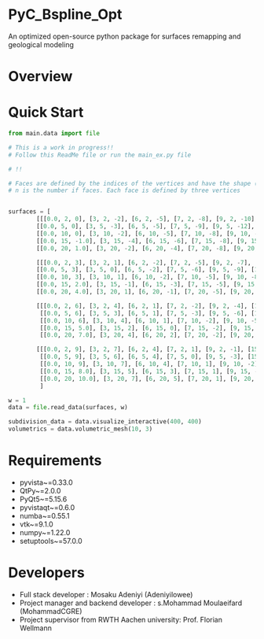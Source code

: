 
# PyC_Bspline_Opt
An optimized open-source python package for surfaces remapping and geological modeling

# Overview


# Quick Start

```python
from main.data import file
```
```python
# This is a work in progress!!
# Follow this ReadMe file or run the main_ex.py file
```
```python
# !!

```

```python
# Faces are defined by the indices of the vertices and have the shape (n,3) for triangular meshes.
# n is the number if faces. Each face is defined by three vertices


surfaces = [
        [[[0.0, 2, 0], [3, 2, -2], [6, 2, -5], [7, 2, -8], [9, 2, -10], [15, 2, -14]],
        [[0.0, 5, 0], [3, 5, -3], [6, 5, -5], [7, 5, -9], [9, 5, -12], [15, 5, -15]],
        [[0.0, 10, 0], [3, 10, -2], [6, 10, -5], [7, 10, -8], [9, 10, -11], [15, 10, -16]],
        [[0.0, 15, -1.0], [3, 15, -4], [6, 15, -6], [7, 15, -8], [9, 15, -11.5], [15, 15, -15]],
        [[0.0, 20, 1.0], [3, 20, -2], [6, 20, -4], [7, 20, -8], [9, 20, -11], [15, 20, -16]]],

        [[[0.0, 2, 3], [3, 2, 1], [6, 2, -2], [7, 2, -5], [9, 2, -7], [15, 2, -11]],
        [[0.0, 5, 3], [3, 5, 0], [6, 5, -2], [7, 5, -6], [9, 5, -9], [15, 5, -12]],
        [[0.0, 10, 3], [3, 10, 1], [6, 10, -2], [7, 10, -5], [9, 10, -8], [15, 10, -13]],
        [[0.0, 15, 2.0], [3, 15, -1], [6, 15, -3], [7, 15, -5], [9, 15, -8.5], [15, 15, -12]],
        [[0.0, 20, 4.0], [3, 20, 1], [6, 20, -1], [7, 20, -5], [9, 20, -8], [15, 20, -13]]],

        [[[0.0, 2, 6], [3, 2, 4], [6, 2, 1], [7, 2, -2], [9, 2, -4], [15, 2, -8]],
         [[0.0, 5, 6], [3, 5, 3], [6, 5, 1], [7, 5, -3], [9, 5, -6], [15, 5, -9]],
         [[0.0, 10, 6], [3, 10, 4], [6, 10, 1], [7, 10, -2], [9, 10, -5], [15, 10, -10]],
         [[0.0, 15, 5.0], [3, 15, 2], [6, 15, 0], [7, 15, -2], [9, 15, -5.5], [15, 15, -9]],
         [[0.0, 20, 7.0], [3, 20, 4], [6, 20, 2], [7, 20, -2], [9, 20, -5], [15, 20, -10]]],

        [[[0.0, 2, 9], [3, 2, 7], [6, 2, 4], [7, 2, 1], [9, 2, -1], [15, 2, -5]],
         [[0.0, 5, 9], [3, 5, 6], [6, 5, 4], [7, 5, 0], [9, 5, -3], [15, 5, -6]],
         [[0.0, 10, 9], [3, 10, 7], [6, 10, 4], [7, 10, 1], [9, 10, -2], [15, 10, -7]],
         [[0.0, 15, 8.0], [3, 15, 5], [6, 15, 3], [7, 15, 1], [9, 15, -2.5], [15, 15, -6]],
         [[0.0, 20, 10.0], [3, 20, 7], [6, 20, 5], [7, 20, 1], [9, 20, -2], [15, 20, -7]]]
         ]
```
```python
w = 1
data = file.read_data(surfaces, w)

subdivision_data = data.visualize_interactive(400, 400)
volumetrics = data.volumetric_mesh(10, 3)
```
# Requirements

- pyvista~=0.33.0
- QtPy~=2.0.0
- PyQt5~=5.15.6
- pyvistaqt~=0.6.0
- numba~=0.55.1
- vtk~=9.1.0
- numpy~=1.22.0
- setuptools~=57.0.0

# Developers
- Full stack developer : Mosaku Adeniyi (Adeniyilowee)
- Project manager and backend developer : s.Mohammad Moulaeifard (MohammadCGRE)
- Project supervisor from RWTH Aachen university: Prof. Florian Wellmann